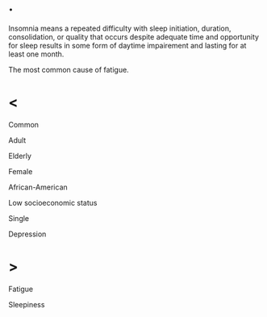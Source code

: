 # .

Insomnia means a repeated difficulty with sleep initiation, duration, consolidation, or quality that occurs despite adequate time and opportunity for sleep results in some form of daytime impairement and lasting for at least one month.

The most common cause of fatigue.

# <

Common

Adult

Elderly

Female

African-American

Low socioeconomic status

Single

Depression

# >

Fatigue

Sleepiness
